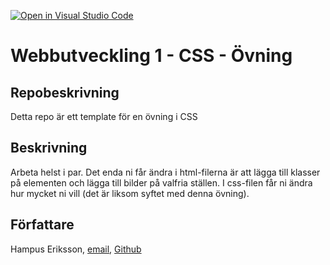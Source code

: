 [![Open in Visual Studio Code](https://classroom.github.com/assets/open-in-vscode-718a45dd9cf7e7f842a935f5ebbe5719a5e09af4491e668f4dbf3b35d5cca122.svg)](https://classroom.github.com/online_ide?assignment_repo_id=13080057&assignment_repo_type=AssignmentRepo)
# Webbutveckling 1 - CSS - Övning

## Repobeskrivning
Detta repo är ett template för en övning i CSS

## Beskrivning
Arbeta helst i par.
Det enda ni får ändra i html-filerna är att lägga till klasser på elementen och lägga till bilder på valfria ställen.
I css-filen får ni ändra hur mycket ni vill (det är liksom syftet med denna övning).

## Författare

Hampus Eriksson, [email](hampus.eriksson@ntig.se), [Github](https://github.com/HampusEriksson)

